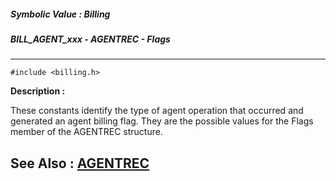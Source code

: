 ##### Symbolic Value : Billing
##### BILL_AGENT_xxx - AGENTREC - Flags
---
```
#include <billing.h>
```
**Description :**

These constants identify the type of agent operation that occurred and 
generated an agent billing flag.  They are the possible values for the Flags 
member of the AGENTREC structure.

**See Also :**
[AGENTREC](/reference/Data/AGENTREC)
---

